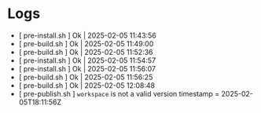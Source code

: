 # Logs

- [ pre-install.sh ] Ok | 2025-02-05 11:43:56
- [ pre-build.sh ] Ok   | 2025-02-05 11:49:00
- [ pre-build.sh ] Ok   | 2025-02-05 11:52:36
- [ pre-install.sh ] Ok | 2025-02-05 11:54:57
- [ pre-install.sh ] Ok | 2025-02-05 11:56:07
- [ pre-build.sh ] Ok   | 2025-02-05 11:56:25
- [ pre-build.sh ] Ok   | 2025-02-05 12:08:48
- [ pre-publish.sh ] `workspace` is not a valid  version timestamp = 2025-02-05T18:11:56Z

